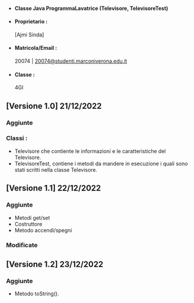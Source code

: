 - #### Classe Java ProgrammaLavatrice (Televisore, TelevisoreTest)<br />
- #### Proprietario :
    [Ajmi Sinda]
- #### Matricola/Email :
    20074 | 20074@studenti.marconiverona.edu.it
- #### Classe :
    4GI

## [Versione 1.0] 21/12/2022

### Aggiunte

### Classi : 
- Televisore che contiente le informazioni e le caratteristiche del Televisore.<br />
- TelevisoreTest, contiene i metodi da mandere in esecuzione i quali sono stati scritti nella classe Televisore.

## [Versione 1.1] 22/12/2022

### Aggiunte

- Metodi get/set 
- Costruttore
- Metodo accendi/spegni

### Modificate

## [Versione 1.2] 23/12/2022

### Aggiunte

- Metodo toString().
